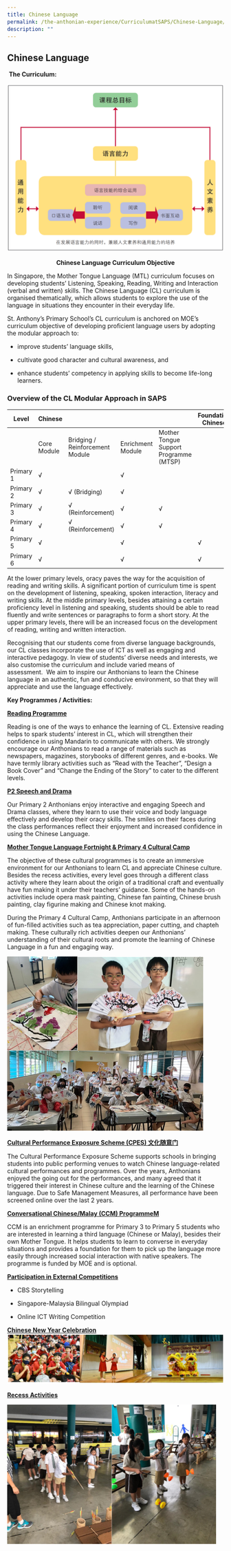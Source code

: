 ```yaml
---
title: Chinese Language
permalink: /the-anthonian-experience/CurriculumatSAPS/Chinese-Language/
description: ""
---
```

## Chinese Language 

&nbsp;**The Curriculum:**
 
 ![](/images/Chinese%20fig%201.png)
 
 **<center>Chinese Language Curriculum Objective</center>**

In Singapore, the Mother Tongue Language (MTL) curriculum focuses on developing students’ Listening, Speaking, Reading, Writing and Interaction (verbal and written) skills.&nbsp;The Chinese Language (CL) curriculum is organised thematically, which allows students to explore the use of the language in situations they encounter in their everyday life.&nbsp;

St. Anthony’s Primary School’s CL curriculum is anchored on MOE’s curriculum objective of developing proficient language users by adopting the modular approach to:

* improve students’ language skills,

* cultivate good character and cultural awareness, and

* enhance students’ competency in applying skills to become life-long learners.


### **Overview of the CL Modular Approach in SAPS**

| Level     | Chinese     |                                 |                   |                                        | Foundation Chinese | Higher Chinese   |
|-----------|-------------|---------------------------------|-------------------|----------------------------------------|--------------------|------------------|
|           | Core Module | Bridging / Reinforcement Module | Enrichment Module | Mother Tongue Support Programme (MTSP) |                    |                  |
| Primary 1 | √           |                                 | √                 |                                        |                    |                  |
| Primary 2 | √           | √ (Bridging)                    |             √     |                                        |                    |                  |
| Primary 3 | √           | √ (Reinforcement)               | √                 | √                                      |                    | √ (2022 onwards) |
| Primary 4 | √           | √ (Reinforcement)               | √                 | √                                      |                    | √ (2023 onwards) |
| Primary 5 | √           |                                 | √                 |                                        | √                  | √                |
| Primary 6 | √           |                                 | √                 |                                        | √                  | √                |

At the lower primary levels, oracy paves the way for the acquisition of reading and writing skills. A significant portion of curriculum time is spent on the development of listening, speaking, spoken interaction, literacy and writing skills. At the middle primary levels, besides attaining a certain proficiency level in listening and speaking, students should be able to read fluently and write sentences or paragraphs to form a short story. At the upper primary levels, there will be an increased focus on the development of reading, writing and written interaction.  
  

Recognising that our students come from diverse language backgrounds, our CL classes incorporate the use of ICT as well as engaging and interactive pedagogy. In view of students’ diverse needs and interests, we also customise the curriculum and include varied means of assessment.&nbsp;&nbsp;We&nbsp;aim to inspire our Anthonians to learn the Chinese language in an authentic, fun and conducive environment, so that they will appreciate and use the language effectively.

**Key Programmes / Activities:**

**<u>Reading Programme</u>**

Reading is one of the ways to enhance the learning of CL. Extensive reading helps to spark students’ interest in CL, which will strengthen their confidence in using Mandarin to communicate with others. We strongly encourage our Anthonians to read a range of materials such as newspapers, magazines, storybooks of different genres, and e-books. We have termly library activities such as “Read with the Teacher”, “Design a Book Cover” and “Change the Ending of the Story” to cater to the different levels.

**<u>P2 Speech and Drama</u>**

Our Primary 2 Anthonians enjoy interactive and engaging Speech and Drama classes, where they learn to use their voice and body language effectively and develop their oracy skills. The smiles on their faces during the class performances reflect their enjoyment and increased confidence in using the Chinese Language.

**<u>Mother Tongue Language Fortnight &amp; Primary 4 Cultural Camp</u>**

The objective of these cultural programmes is to create an immersive environment for our Anthonians to learn CL and appreciate Chinese culture. Besides the recess activities, every level goes through a different class activity where they learn about the origin of a traditional craft and eventually have fun making it under their teachers’ guidance. Some of the hands-on activities include opera mask painting, Chinese fan painting, Chinese brush painting, clay figurine making and Chinese knot making.

During the Primary 4 Cultural Camp, Anthonians participate in an afternoon of fun-filled activities such as tea appreciation, paper cutting, and chapteh making. These&nbsp;culturally rich activities deepen our Anthonians’ understanding of their cultural roots and promote the learning of Chinese Language in a fun and engaging way.

<img src="/images/chinese.png" style="width:auto">

**<u>Cultural Performance Exposure Scheme (CPES) 文化随意门</u>**  

The Cultural Performance Exposure Scheme supports schools in bringing students into public performing venues to watch Chinese language-related cultural performances and programmes. Over the years, Anthonians enjoyed the going out for the performances, and many agreed that it triggered their interest in Chinese culture and the learning of the Chinese language. Due to Safe Management Measures, all performance have been screened online over the last 2 years.

**<u>Conversational Chinese/Malay (CCM) ProgrammeM</u>**

CCM is an enrichment programme for Primary 3 to Primary 5 students who are interested in learning a third language (Chinese or Malay), besides their own Mother Tongue. It helps students to learn to converse in everyday situations and provides a foundation for them to pick up the language more easily through increased social interaction with native speakers. The programme is funded by MOE and is optional.

**<u>Participation in External Competitions</u>**

* CBS Storytelling

* Singapore-Malaysia Bilingual Olympiad

* Online ICT Writing Competition

**<u>Chinese New Year Celebration</u>**
<br>
![](/images/CNY2023.jpg)


**<u>Recess Activities</u>**

<img src="/images/recess%20activities.png" style="width:auto">